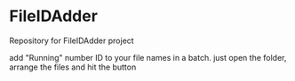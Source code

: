 # FileIDAdder
Repository for FileIDAdder project

add "Running" number ID to your file names in a batch. just open the folder, arrange the files and hit the button
